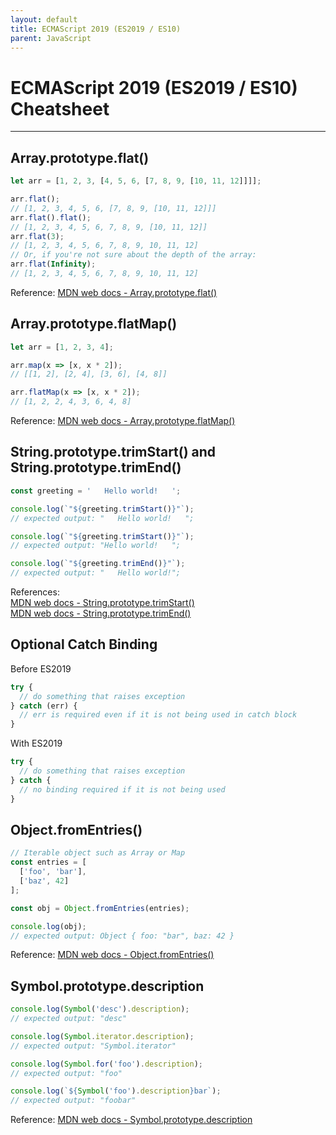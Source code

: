 ```yaml
---
layout: default
title: ECMAScript 2019 (ES2019 / ES10)
parent: JavaScript
---
```


# ECMAScript 2019 (ES2019 / ES10) Cheatsheet

---

## Array.prototype.flat()

```js
let arr = [1, 2, 3, [4, 5, 6, [7, 8, 9, [10, 11, 12]]]];

arr.flat();
// [1, 2, 3, 4, 5, 6, [7, 8, 9, [10, 11, 12]]]
arr.flat().flat();
// [1, 2, 3, 4, 5, 6, 7, 8, 9, [10, 11, 12]]
arr.flat(3);
// [1, 2, 3, 4, 5, 6, 7, 8, 9, 10, 11, 12]
// Or, if you're not sure about the depth of the array:
arr.flat(Infinity);
// [1, 2, 3, 4, 5, 6, 7, 8, 9, 10, 11, 12]
```

Reference: [MDN web docs - Array.prototype.flat()](https://developer.mozilla.org/en-US/docs/Web/JavaScript/Reference/Global_Objects/Array/flat)

## Array.prototype.flatMap()

```js
let arr = [1, 2, 3, 4];

arr.map(x => [x, x * 2]);
// [[1, 2], [2, 4], [3, 6], [4, 8]]

arr.flatMap(x => [x, x * 2]);
// [1, 2, 2, 4, 3, 6, 4, 8]

```

Reference: [MDN web docs - Array.prototype.flatMap()](https://developer.mozilla.org/en-US/docs/Web/JavaScript/Reference/Global_Objects/Array/flatMap)

## String.prototype.trimStart() and String.prototype.trimEnd()

```js
const greeting = '   Hello world!   ';

console.log(`"${greeting.trimStart()}"`);
// expected output: "   Hello world!   ";

console.log(`"${greeting.trimStart()}"`);
// expected output: "Hello world!   ";

console.log(`"${greeting.trimEnd()}"`);
// expected output: "   Hello world!";
```

References:\
[MDN web docs - String.prototype.trimStart()](https://developer.mozilla.org/en-US/docs/Web/JavaScript/Reference/Global_Objects/String/trimStart)\
[MDN web docs - String.prototype.trimEnd()](https://developer.mozilla.org/en-US/docs/Web/JavaScript/Reference/Global_Objects/String/trimEnd)

## Optional Catch Binding

Before ES2019

```js
try {
  // do something that raises exception
} catch (err) {
  // err is required even if it is not being used in catch block
}
```

With ES2019

```js
try {
  // do something that raises exception
} catch {
  // no binding required if it is not being used
}
```

## Object.fromEntries()

```js
// Iterable object such as Array or Map
const entries = [
  ['foo', 'bar'],
  ['baz', 42]
];

const obj = Object.fromEntries(entries);

console.log(obj);
// expected output: Object { foo: "bar", baz: 42 }
```

Reference: [MDN web docs - Object.fromEntries()](https://developer.mozilla.org/en-US/docs/Web/JavaScript/Reference/Global_Objects/Object/fromEntries)

## Symbol.prototype.description

```js
console.log(Symbol('desc').description);
// expected output: "desc"

console.log(Symbol.iterator.description);
// expected output: "Symbol.iterator"

console.log(Symbol.for('foo').description);
// expected output: "foo"

console.log(`${Symbol('foo').description}bar`);
// expected output: "foobar"
```

Reference: [MDN web docs - Symbol.prototype.description](https://developer.mozilla.org/en-US/docs/Web/JavaScript/Reference/Global_Objects/Symbol/description)
